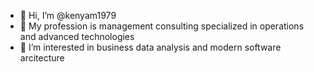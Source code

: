 - 👋  Hi, I’m @kenyam1979
- 👔  My profession is management consulting specialized in operations and advanced technologies
- 👀  I’m interested in business data analysis and modern software arcitecture 

<!---
kenyam1979/kenyam1979 is a ✨ special ✨ repository because its `README.md` (this file) appears on your GitHub profile.
You can click the Preview link to take a look at your changes.
--->
